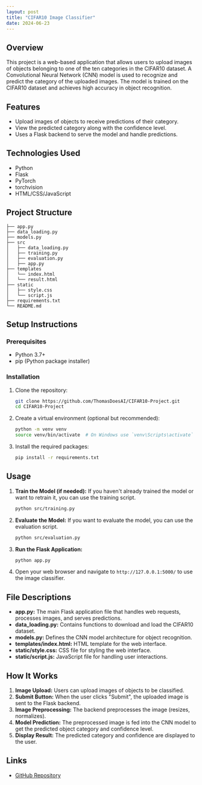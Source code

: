 ```yaml
---
layout: post
title: "CIFAR10 Image Classifier"
date: 2024-06-23
---
```


## Overview
This project is a web-based application that allows users to upload images of objects belonging to one of the ten categories in the CIFAR10 dataset. A Convolutional Neural Network (CNN) model is used to recognize and predict the category of the uploaded images. The model is trained on the CIFAR10 dataset and achieves high accuracy in object recognition.

## Features
- Upload images of objects to receive predictions of their category.
- View the predicted category along with the confidence level.
- Uses a Flask backend to serve the model and handle predictions.

## Technologies Used
- Python
- Flask
- PyTorch
- torchvision
- HTML/CSS/JavaScript

## Project Structure
```
├── app.py 
├── data_loading.py 
├── models.py 
├── src 
│   ├── data_loading.py 
│   ├── training.py 
│   ├── evaluation.py 
│   ├── app.py 
├── templates 
│   └── index.html 
│   └── result.html 
├── static 
│   ├── style.css 
│   └── script.js 
├── requirements.txt 
└── README.md 
```

## Setup Instructions

### Prerequisites
- Python 3.7+
- pip (Python package installer)

### Installation
1. Clone the repository:
    ```bash
    git clone https://github.com/ThomasDoesAI/CIFAR10-Project.git
    cd CIFAR10-Project
    ```

2. Create a virtual environment (optional but recommended):
    ```bash
    python -m venv venv
    source venv/bin/activate  # On Windows use `venv\Scripts\activate`
    ```

3. Install the required packages:
    ```bash
    pip install -r requirements.txt
    ```

## Usage

1. **Train the Model (if needed):**
   If you haven't already trained the model or want to retrain it, you can use the training script. 
   ```bash
   python src/training.py
   ```

2. **Evaluate the Model:**
    If you want to evaluate the model, you can use the evaluation script.
    ```bash
    python src/evaluation.py
    ```

3. **Run the Flask Application:**
    ```bash
    python app.py
    ```

4. Open your web browser and navigate to `http://127.0.0.1:5000/` to use the image classifier.

## File Descriptions

- **app.py:** The main Flask application file that handles web requests, processes images, and serves predictions.
- **data_loading.py:** Contains functions to download and load the CIFAR10 dataset.
- **models.py:** Defines the CNN model architecture for object recognition.
- **templates/index.html:** HTML template for the web interface.
- **static/style.css:** CSS file for styling the web interface.
- **static/script.js:** JavaScript file for handling user interactions.

## How It Works

1. **Image Upload:** Users can upload images of objects to be classified.
2. **Submit Button:** When the user clicks "Submit", the uploaded image is sent to the Flask backend.
3. **Image Preprocessing:** The backend preprocesses the image (resizes, normalizes).
4. **Model Prediction:** The preprocessed image is fed into the CNN model to get the predicted object category and confidence level.
5. **Display Result:** The predicted category and confidence are displayed to the user.

## Links
- [GitHub Repository](https://github.com/ThomasDoesAI/CIFAR10-Project)
